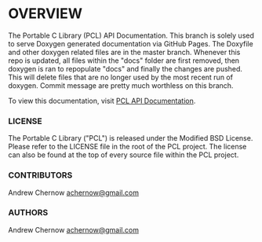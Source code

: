 
# OVERVIEW

The Portable C Library (PCL) API Documentation. This branch is solely used to serve Doxygen generated documentation via GitHub Pages. The Doxyfile and other doxygen related files are in the master branch. Whenever this repo is updated, all files within the "docs" folder are first removed, then doxygen is ran to repopulate "docs" and finally the changes are pushed. This will delete files that are no longer used by the most recent run of doxygen. Commit message are pretty much worthless on this branch.

To view this documentation, visit [PCL API Documentation](https://andrewchernow.github.io/libpcl/).

### LICENSE
The Portable C Library ("PCL") is released under the Modified BSD License. Please refer to the
LICENSE file in the root of the PCL project. The license can also be found at the top of every 
source file within the PCL project.


### CONTRIBUTORS

Andrew Chernow <achernow@gmail.com>


### AUTHORS

Andrew Chernow <achernow@gmail.com>
